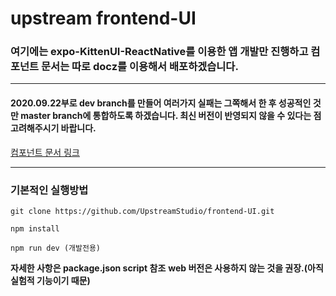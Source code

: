 # upstream frontend-UI

### 여기에는 expo-KittenUI-ReactNative를 이용한 앱 개발만 진행하고 컴포넌트 문서는 따로 docz를 이용해서 배포하겠습니다.

---

#### 2020.09.22부로 dev branch를 만들어 여러가지 실패는 그쪽해서 한 후 성공적인 것만 master branch에 통합하도록 하겠습니다. 최신 버전이 반영되지 않을 수 있다는 점 고려해주시기 바랍니다.

[컴포넌트 문서 링크](https://upstreamuidoc.netlify.app/)

---

### 기본적인 실행방법

```
git clone https://github.com/UpstreamStudio/frontend-UI.git
```

```
npm install
```

```
npm run dev (개발전용)
```

**자세한 사항은 package.json script 참조**
**web 버전은 사용하지 않는 것을 권장.(아직 실험적 기능이기 때문)**

